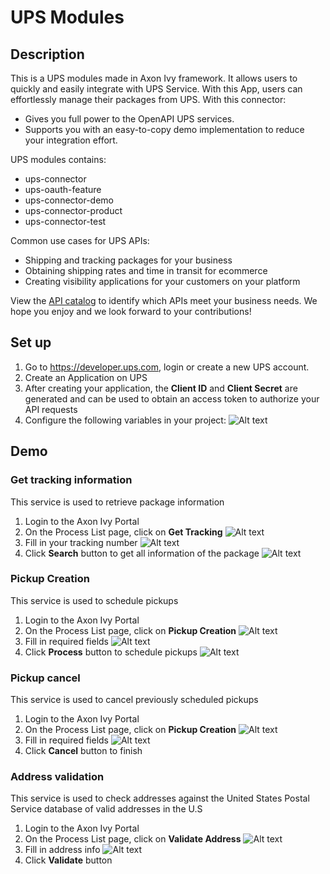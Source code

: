 # UPS Modules

## Description
This is a UPS modules made in Axon Ivy framework. It allows users to quickly and easily integrate with UPS Service. With this App, users can effortlessly manage their packages from UPS.
With this connector:
- Gives you full power to the OpenAPI UPS services.
- Supports you with an easy-to-copy demo implementation to reduce your integration effort.

UPS modules contains:
- ups-connector
- ups-oauth-feature
- ups-connector-demo
- ups-connector-product
- ups-connector-test

Common use cases for UPS APIs:
- Shipping and tracking packages for your business
- Obtaining shipping rates and time in transit for ecommerce
- Creating visibility applications for your customers on your platform

View the [API catalog](https://developer.ups.com/catalog) to identify which APIs meet your business needs.
We hope you enjoy and we look forward to your contributions!

## Set up

1. Go to https://developer.ups.com, login or create a new UPS account. 
2. Create an Application on UPS 
3. After creating your application, the **Client ID** and **Client Secret** are generated and can be used to obtain an access token to authorize your API requests
4. Configure the following variables in your project: 
![Alt text](image-11.png)



## Demo
### Get tracking information
This service is used to retrieve package information
1. Login to the Axon Ivy Portal
2. On the Process List page, click on **Get Tracking**
![Alt text](image-1.png)
3. Fill in your tracking number
![Alt text](image-2.png)
4. Click **Search** button to get all information of the package
![Alt text](image-3.png)

### Pickup Creation
This service is used to schedule pickups
1. Login to the Axon Ivy Portal
2. On the Process List page, click on **Pickup Creation**
![Alt text](image-5.png)
3. Fill in required fields
![Alt text](image-4.png)
4. Click **Process** button to schedule pickups
![Alt text](image-12.png)



### Pickup cancel
This service is used to cancel previously scheduled pickups
1. Login to the Axon Ivy Portal
2. On the Process List page, click on **Pickup Creation**
![Alt text](image-8.png)
3. Fill in required fields
![Alt text](image-7.png)
4. Click **Cancel** button to finish


### Address validation
This service is used to check addresses against the United States Postal Service database of valid addresses in the U.S
1. Login to the Axon Ivy Portal
2. On the Process List page, click on **Validate Address**
![Alt text](image-9.png)
3. Fill in address info
![Alt text](image-10.png)
4. Click **Validate** button
